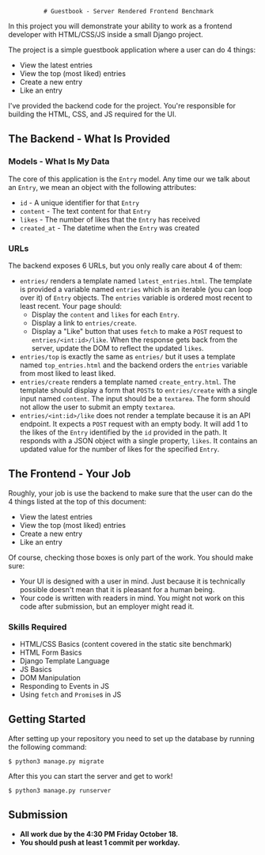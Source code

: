               # Guestbook - Server Rendered Frontend Benchmark

In this project you will demonstrate your ability to work as a frontend
developer with HTML/CSS/JS inside a small Django project.

The project is a simple guestbook application where a user can do 4 things:

- View the latest entries
- View the top (most liked) entries
- Create a new entry
- Like an entry

I've provided the backend code for the project. You're responsible
for building the HTML, CSS, and JS required for the UI.

## The Backend - What Is Provided

### Models - What Is My Data

The core of this application is the `Entry` model. Any time our we talk about
an `Entry`, we mean an object with the following attributes:

- `id` - A unique identifier for that `Entry`
- `content` - The text content for that `Entry`
- `likes` - The number of likes that the `Entry` has received
- `created_at` - The datetime when the `Entry` was created

### URLs

The backend exposes 6 URLs, but you only really care about 4 of them:

- `entries/` renders a template named `latest_entries.html`. The template
  is provided a variable named `entries` which is an iterable (you can loop
  over it) of `Entry` objects. The `entries` variable is ordered most recent
  to least recent. Your page should:
  - Display the `content` and `likes` for each `Entry`.
  - Display a link to `entries/create`.
  - Display a "Like" button that uses `fetch` to make a `POST` request to
    `entries/<int:id>/like`. When the response gets back from the server,
    update the DOM to reflect the updated `likes`.
- `entries/top` is exactly the same as `entries/` but it uses a template named
  `top_entries.html` and the backend orders the `entries` variable from most
  liked to least liked.
- `entries/create` renders a template named `create_entry.html`. The template
  should display a form that `POST`s to `entries/create` with a single input
  named `content`. The input should be a `textarea`. The form should not allow
  the user to submit an empty `textarea`.
- `entries/<int:id>/like` does not render a template because it is an API
  endpoint. It expects a `POST` request with an empty body. It will add 1
  to the likes of the `Entry` identified by the `id` provided in the path.
  It responds with a JSON object with a single property, `likes`. It contains
  an updated value for the number of likes for the specified `Entry`.

## The Frontend - Your Job

Roughly, your job is use the backend to make sure that the user can do the
4 things listed at the top of this document:

- View the latest entries
- View the top (most liked) entries
- Create a new entry
- Like an entry

Of course, checking those boxes is only part of the work. You should make
sure:

- Your UI is designed with a user in mind. Just because it is technically
  possible doesn't mean that it is pleasant for a human being.
- Your code is written with readers in mind. You might not work on this code
  after submission, but an employer might read it.

### Skills Required

- HTML/CSS Basics (content covered in the static site benchmark)
- HTML Form Basics
- Django Template Language
- JS Basics
- DOM Manipulation
- Responding to Events in JS
- Using `fetch` and `Promise`s in JS

## Getting Started

After setting up your repository you need to set up the database by running
the following command:

    $ python3 manage.py migrate

After this you can start the server and get to work!

    $ python3 manage.py runserver

## Submission

- **All work due by the 4:30 PM Friday October 18.**
- **You should push at least 1 commit per workday.**
